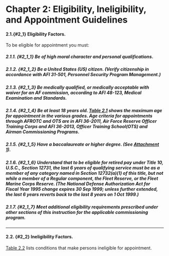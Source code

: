 # Chapter 2: Eligibility, Ineligibility, and Appointment Guidelines


#### 2.1.{#2_1} Eligibility Factors.

To be eligible for appointment you must:

##### 2.1.1. {#2_1_1} Be of high moral character and personal qualifications.

##### 2.1.2. {#2_1_2} Be a United States (US) citizen. (Verify citizenship in accordance with AFI 31-501, Personnel Security Program Management.)

##### 2.1.3. {#2_1_3} Be medically qualified, or medically acceptable with waiver for an AF commission, according to AFI 48-123, Medical Examination and Standards. 

##### 2.1.4. {#2_1_4} Be at least 18 years old. [Table 2.1](./table2.1.md) shows the maximum age for appointment in the various grades. Age criteria for appointments through AFROTC and OTS are in AFI 36-2011, Air Force Reserve Officer Training Corps and AFI 36-2013, Officer Training School(OTS) and Airman Commissioning Programs.

##### 2.1.5. {#2_1_5} Have a baccalaureate or higher degree. (See [Attachment 1](../attachments/attachment1.md)). 

##### 2.1.6. {#2_1_6} Understand that to be eligible for retired pay under Title 10, U.S.C., Section 12731, the last 6 years of qualifying service must be as a member of any category named in Section 12732(a)(1) of this title, but not while a member of a Regular component, the Fleet Reserve, or the Fleet Marine Corps Reserve. (The National Defense Authorization Act for Fiscal Year 1995 change expires 30 Sep 1999; unless further extended, the last 6 years reverts back to the last 8 years on 1 Oct 1999.) 

##### 2.1.7. {#2_1_7} Meet additional eligibility requirements prescribed under other sections of this instruction for the applicable commissioning program. 

----

#### 2.2. {#2_2} Ineligibility Factors.
[Table 2.2](./table2.2.md) lists conditions that make persons ineligible for appointment. 

